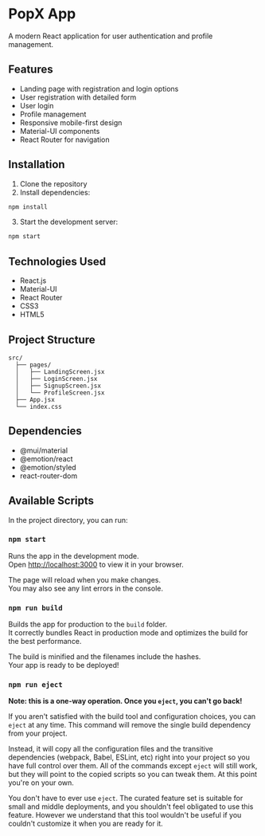 # PopX App

A modern React application for user authentication and profile management.

## Features

- Landing page with registration and login options
- User registration with detailed form
- User login
- Profile management
- Responsive mobile-first design
- Material-UI components
- React Router for navigation

## Installation

1. Clone the repository
2. Install dependencies:
```bash
npm install
```

3. Start the development server:
```bash
npm start
```

## Technologies Used

- React.js
- Material-UI
- React Router
- CSS3
- HTML5

## Project Structure

```
src/
  ├── pages/
  │   ├── LandingScreen.jsx
  │   ├── LoginScreen.jsx
  │   ├── SignupScreen.jsx
  │   └── ProfileScreen.jsx
  ├── App.jsx
  └── index.css
```

## Dependencies

- @mui/material
- @emotion/react
- @emotion/styled
- react-router-dom


## Available Scripts

In the project directory, you can run:

### `npm start`

Runs the app in the development mode.\
Open [http://localhost:3000](http://localhost:3000) to view it in your browser.

The page will reload when you make changes.\
You may also see any lint errors in the console.

### `npm run build`

Builds the app for production to the `build` folder.\
It correctly bundles React in production mode and optimizes the build for the best performance.

The build is minified and the filenames include the hashes.\
Your app is ready to be deployed!

### `npm run eject`

**Note: this is a one-way operation. Once you `eject`, you can't go back!**

If you aren't satisfied with the build tool and configuration choices, you can `eject` at any time. This command will remove the single build dependency from your project.

Instead, it will copy all the configuration files and the transitive dependencies (webpack, Babel, ESLint, etc) right into your project so you have full control over them. All of the commands except `eject` will still work, but they will point to the copied scripts so you can tweak them. At this point you're on your own.

You don't have to ever use `eject`. The curated feature set is suitable for small and middle deployments, and you shouldn't feel obligated to use this feature. However we understand that this tool wouldn't be useful if you couldn't customize it when you are ready for it.
